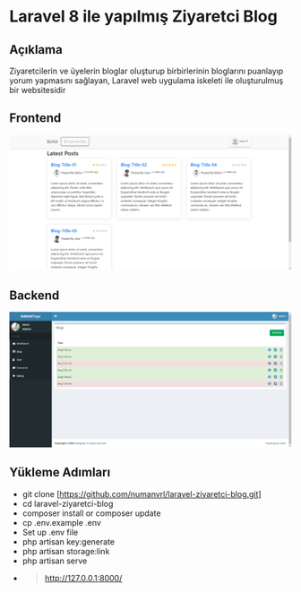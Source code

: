 # Laravel 8 ile yapılmış Ziyaretci Blog
## Açıklama
Ziyaretcilerin ve üyelerin bloglar oluşturup birbirlerinin bloglarını puanlayıp yorum yapmasını sağlayan, Laravel web uygulama iskeleti ile oluşturulmuş bir websitesidir
## Frontend
![Screenshot](frontend.png)
## Backend
![Screenshot](backend.png)
## Yükleme Adımları
- git clone [https://github.com/numanvrl/laravel-ziyaretci-blog.git]
- cd laravel-ziyaretci-blog
- composer install or composer update
- cp .env.example .env
- Set up .env file
- php artisan key:generate
- php artisan storage:link
- php artisan serve
- > http://127.0.0.1:8000/
